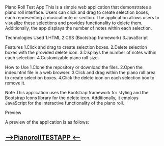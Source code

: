 Piano Roll Test App
This is a simple web application that demonstrates a piano roll interface. Users can click and drag to create selection boxes, each representing a musical note or section. The application allows users to visualize these selections and provides functionality to delete them. Additionally, the app displays the number of notes within each selection.


Technologies Used
1.HTML
2.CSS (Bootstrap framework)
3.JavaScript

Features
1.Click and drag to create selection boxes.
2.Delete selection boxes with the provided delete icon.
3.Displays the number of notes within each selection.
4.Customizable piano roll size.

How to Use
1.Clone the repository or download the files.
2.Open the index.html file in a web browser.
3.Click and drag within the piano roll area to create selection boxes.
4.Click the delete icon on each selection box to remove it.

Note
This application uses the Bootstrap framework for styling and the Bootstrap Icons library for the delete icon. Additionally, it employs JavaScript for the interactive functionality of the piano roll.

Preview


A preview of the application is as follows:
 ## [-->PianorollTESTAPP <--](https://aghalaryusublu.github.io/PianoRollTestApp/)
